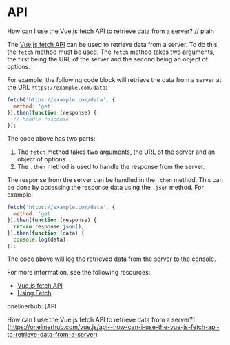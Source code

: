 # API

How can I use the Vue.js fetch API to retrieve data from a server?
// plain

The [Vue.js fetch API](https://vuejs.org/v2/cookbook/using-axios-to-consume-apis.html) can be used to retrieve data from a server. To do this, the `fetch` method must be used. The `fetch` method takes two arguments, the first being the URL of the server and the second being an object of options.

For example, the following code block will retrieve the data from a server at the URL `https://example.com/data`:

```javascript
fetch('https://example.com/data', {
  method: 'get'
}).then(function (response) {
  // handle response
});
```

The code above has two parts:
1. The `fetch` method takes two arguments, the URL of the server and an object of options.
2. The `.then` method is used to handle the response from the server.

The response from the server can be handled in the `.then` method. This can be done by accessing the response data using the `.json` method. For example:

```javascript
fetch('https://example.com/data', {
  method: 'get'
}).then(function (response) {
  return response.json();
}).then(function (data) {
  console.log(data);
});
```

The code above will log the retrieved data from the server to the console.

For more information, see the following resources:
- [Vue.js fetch API](https://vuejs.org/v2/cookbook/using-axios-to-consume-apis.html)
- [Using Fetch](https://developer.mozilla.org/en-US/docs/Web/API/Fetch_API/Using_Fetch)

onelinerhub: [API

How can I use the Vue.js fetch API to retrieve data from a server?](https://onelinerhub.com/vue.js/api--how-can-i-use-the-vue-js-fetch-api-to-retrieve-data-from-a-server)